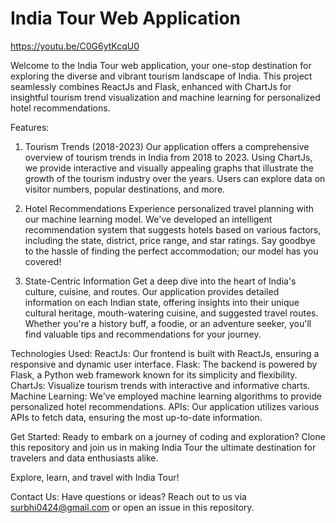 # India Tour Web Application

https://youtu.be/C0G6ytKcqU0

Welcome to the India Tour web application, your one-stop destination for exploring the diverse and vibrant tourism landscape of India. This project seamlessly combines ReactJs and Flask, enhanced with ChartJs for insightful tourism trend visualization and machine learning for personalized hotel recommendations.

Features:
1. Tourism Trends (2018-2023)
Our application offers a comprehensive overview of tourism trends in India from 2018 to 2023. Using ChartJs, we provide interactive and visually appealing graphs that illustrate the growth of the tourism industry over the years. Users can explore data on visitor numbers, popular destinations, and more.

2. Hotel Recommendations
Experience personalized travel planning with our machine learning model. We've developed an intelligent recommendation system that suggests hotels based on various factors, including the state, district, price range, and star ratings. Say goodbye to the hassle of finding the perfect accommodation; our model has you covered!

3. State-Centric Information
Get a deep dive into the heart of India's culture, cuisine, and routes. Our application provides detailed information on each Indian state, offering insights into their unique cultural heritage, mouth-watering cuisine, and suggested travel routes. Whether you're a history buff, a foodie, or an adventure seeker, you'll find valuable tips and recommendations for your journey.

Technologies Used:
ReactJs: Our frontend is built with ReactJs, ensuring a responsive and dynamic user interface.
Flask: The backend is powered by Flask, a Python web framework known for its simplicity and flexibility.
ChartJs: Visualize tourism trends with interactive and informative charts.
Machine Learning: We've employed machine learning algorithms to provide personalized hotel recommendations.
APIs: Our application utilizes various APIs to fetch data, ensuring the most up-to-date information.

Get Started:
Ready to embark on a journey of coding and exploration? Clone this repository and join us in making India Tour the ultimate destination for travelers and data enthusiasts alike.

Explore, learn, and travel with India Tour!

Contact Us:
Have questions or ideas? Reach out to us via surbhi0424@gmail.com or open an issue in this repository.




